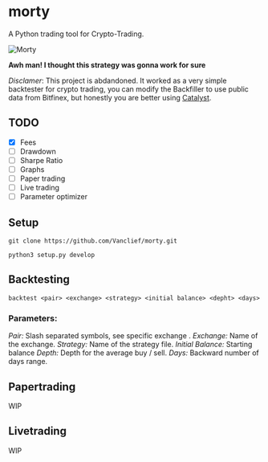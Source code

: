 # morty

A Python trading tool for Crypto-Trading.

![Morty](https://fsmedia.imgix.net/ff/7a/27/d6/5afc/474d/8567/4bfbfc596f6c/would-morty-like-big-bang-theory.png?auto=format%2Ccompress&w=700) 

**Awh man! I thought this strategy was gonna work for sure**

*Disclamer*: This project is abdandoned. It worked as a very simple backtester for crypto trading, you can modify the Backfiller to use public data from Bitfinex, but honestly you are better using [Catalyst](https://github.com/enigmampc/catalyst). 

## TODO

- [X] Fees
- [ ] Drawdown
- [ ] Sharpe Ratio
- [ ] Graphs
- [ ] Paper trading
- [ ] Live trading
- [ ] Parameter optimizer

## Setup

`git clone https://github.com/Vanclief/morty.git`

`python3 setup.py develop`

## Backtesting

`backtest <pair> <exchange> <strategy> <initial balance> <depht> <days>`

### Parameters:

*Pair:* Slash separated symbols, see specific exchange .
*Exchange:* Name of the exchange.
*Strategy:* Name of the strategy file.
*Initial Balance:* Starting balance
*Depth:* Depth for the average buy / sell.
*Days:* Backward number of days range.

## Papertrading

WIP

## Livetrading

WIP

